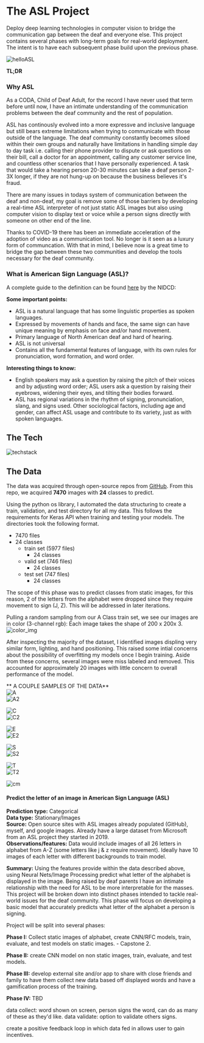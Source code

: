 # The ASL Project
Deploy deep learning technologies in computer vision to bridge the communication gap between the deaf and everyone else. This project contains several phases with long-term goals for real-world deployment. The intent is to have each subsequent phase build upon the previous phase. 

![helloASL](images/helloasl2.jpg)

**TL;DR**


### Why ASL

As a CODA, Child of Deaf Adult, for the record I have never used that term before until now, I have an intimate understanding of the communication problems between the deaf community and the rest of population. 

ASL has continously evolved into a more expressve and inclusive language but still bears extreme limitations when trying to communicate with those outside of the language. The deaf community constantly becomes siloed within their own groups and naturally have limitations in handling simple day to day task i.e. calling their phone provider to dispute or ask questions on their bill, call a doctor for an appointment, calling any customer service line, and countless other scenarios that I have personally experienced. A task that would take a hearing person 20-30 minutes can take a deaf person 2-3X longer, if they are not hung-up on because the business believes it's fraud. 

There are many issues in todays system of communication between the deaf and non-deaf, my goal is remove some of those barriers by developing a real-time ASL interpreter of not just static ASL images but also using computer vision to display text or voice while a person signs directly with someone on other end of the line.

Thanks to COVID-19 there has been an immediate acceleration of the adoption of video as a communication tool. No longer is it seen as a luxury form of communcation. With that in mind, I believe now is a great time to bridge the gap between these two communities and develop the tools necessary for the deaf community. 

### What is American Sign Language (ASL)?

A complete guide to the definition can be found [here](https://www.nidcd.nih.gov/health/american-sign-language) by the NIDCD:

**Some important points:**
* ASL is a natural language that has some linguistic properties as spoken languages.
* Expressed by movements of hands and face, the same sign can have unique meaning by emphasis on face and/or hand movement. 
* Primary language of North American deaf and hard of hearing. 
* ASL is not universal
* Contains all the fundamental features of language, with its own rules for pronunciation, word formation, and word order.

**Interesting things to know:**
* English speakers may ask a question by raising the pitch of their voices and by adjusting word order; ASL users ask a question by raising their eyebrows, widening their eyes, and tilting their bodies forward.
* ASL has regional variations in the rhythm of signing, pronunciation, slang, and signs used. Other sociological factors, including age and gender, can affect ASL usage and contribute to its variety, just as with spoken languages.

## The Tech
![techstack](images/tech_stack.png)

## The Data
The data was acquired through open-source repos from [GitHub](https://github.com/mjk188/ASL-Translator). 
From this repo, we acquired **7470** images with **24** classes to predict.

Using the python os library, I automated the data structuring to create a train, validation, and test directory for all my data. This follows the requirements for Keras API when training and testing your models. The directories took the following format. 

 - 7470 files
 - 24 classes
    - train set (5977 files)
        - 24 classes 
    - valid set (746 files)
        - 24 classes
    - test set (747 files)
        - 24 classes

The scope of this phase was to predict classes from static images, for this reason, 2 of the letters from the alphabet were dropped since they require movement to sign (J, Z). This will be addressed in later iterations. 

Pulling a random sampling from our A Class train set, we see our images are in color (3-channel rgb):
Each image takes the shape of 200 x 200x 3. 
![color_img](images/full_img.png)

After inspecting the majority of the dataset, I identified images displing very similar form, lighting, and hand positioning. This raised some intial concerns about the possibility of overfitting my models once I begin training. Aside from these concerns, several images were miss labeled and removed. This accounted for approximately 20 images with little concern to overall performance of the model. 



** A COUPLE SAMPLES OF THE DATA** <br>
![A](images/a_asl_samp.png)<br>
![A2](images/a_dist.png)<br>



![C](images/c_asl_samp.png)<br>
![C2](images/c_dist.png)<br>

![E](images/e_asl_samp.png)<br>
![E2](images/e_dist.png)<br>

![S](images/s_asl_samp.png)<br>
![S2](images/s_dist.png)<br>

![T](images/t_asl_samp.png)<br>
![T2](images/t_dist.png)<br>

![cm](images/confusion_matrix.png)

#### Predict the letter of an image in American Sign Language (ASL)
**Prediction type:** Categorical<br>
**Data type:** Stationary/Images<br>
**Source:** Open source sites with ASL images already populated (GitHub), myself, and google images. Already have a large dataset from Microsoft from an ASL project they started in 2019. <br>
**Observations/features:** Data would include images of all 26 letters in alphabet from A-Z (some letters like j & z require movement). Ideally have 10 images of each letter with different backgrounds to train model.

**Summary:** Using the features provide within the data described above, using Neural Nets/Image Processing predict what letter of the alphabet is displayed in the image. Being raised by deaf parents I have an intimate relationship with the need for ASL to be more interpretable for the masses. This project will be broken down into distinct phases intended to tackle real-world issues for the deaf community. This phase will focus on developing a basic model that accurately predicts what letter of the alphabet a person is signing.

Project will be split into several phases:

**Phase I:** Collect static images of alphabet, create CNN/RFC models, train, evaluate, and test models on static images. - Capstone 2.

**Phase II:** create CNN model on non static images, train, evaluate, and test models.

**Phase III:** develop external site and/or app to share with close friends and family to have them collect new data based off displayed words and have a gamification process of the training.

**Phase IV:** TBD

data collect: word shown on screen, person signs the word, can do as many of these as they'd like.
data validate: option to validate others signs. 

create a positive feedback loop in which data fed in allows user to gain incentives. 


